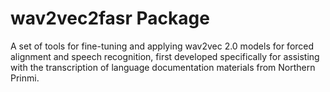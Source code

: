 # wav2vec2fasr Package
A set of tools for fine-tuning and applying wav2vec 2.0 models for forced alignment and speech recognition, first developed specifically for assisting with the transcription of language documentation materials from Northern Prinmi.